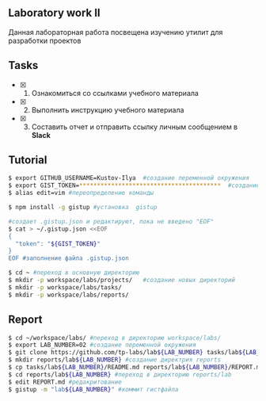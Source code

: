 ## Laboratory work II

Данная лабораторная работа посвещена изучению утилит для разработки проектов

## Tasks

- [x] 1. Ознакомиться со ссылками учебного материала
- [x] 2. Выполнить инструкцию учебного материала
- [x] 3. Составить отчет и отправить ссылку личным сообщением в **Slack**
 
## Tutorial

```bash
$ export GITHUB_USERNAME=Kustov-Ilya  #cоздание переменной окружения
$ export GIST_TOKEN=****************************************  #cоздание переменной окружения
$ alias edit=vim #переопределение команды
```

```bash
$ npm install -g gistup #установка  gistup
```

```bash
#создает .gistup.json и редактируют, пока не введено "EOF"
$ cat > ~/.gistup.json <<EOF 
{
  "token": "${GIST_TOKEN}"
}
EOF #заполнение файла .gistup.json
```

```bash
$ cd ~ #переход в основную директорию
$ mkdir -p workspace/labs/projects/   #создание новых директорий
$ mkdir -p workspace/labs/tasks/
$ mkdir -p workspace/labs/reports/
```

## Report

```bash
$ cd ~/workspace/labs/ #переход в директорию workspace/labs/ 
$ export LAB_NUMBER=02 #cоздание переменной окружения
$ git clone https://github.com/tp-labs/lab${LAB_NUMBER} tasks/lab${LAB_NUMBER} #клонирование гитхаба
$ mkdir reports/lab${LAB_NUMBER} #создание директрия reports
$ cp tasks/lab${LAB_NUMBER}/README.md reports/lab${LAB_NUMBER}/REPORT.md #копирует README в REPORT
$ cd reports/lab${LAB_NUMBER} #переход в директорию reports/lab
$ edit REPORT.md #редакритование
$ gistup -m "lab${LAB_NUMBER}" #коммит гистфайла
```
